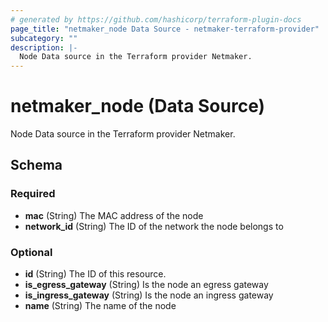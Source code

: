 ```yaml
---
# generated by https://github.com/hashicorp/terraform-plugin-docs
page_title: "netmaker_node Data Source - netmaker-terraform-provider"
subcategory: ""
description: |-
  Node Data source in the Terraform provider Netmaker.
---
```


# netmaker_node (Data Source)

Node Data source in the Terraform provider Netmaker.



<!-- schema generated by tfplugindocs -->
## Schema

### Required

- **mac** (String) The MAC address of the node
- **network_id** (String) The ID of the network the node belongs to

### Optional

- **id** (String) The ID of this resource.
- **is_egress_gateway** (String) Is the node an egress gateway
- **is_ingress_gateway** (String) Is the node an ingress gateway
- **name** (String) The name of the node


